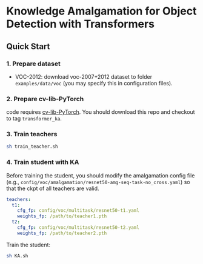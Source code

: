 # Knowledge Amalgamation for Object Detection with Transformers

## Quick Start

### 1. Prepare dataset

* VOC-2012: download voc-2007+2012 dataset to folder `examples/data/voc` (you may specify this in configuration files).

### 2. Prepare cv-lib-PyTorch

code requires [cv-lib-PyTorch](https://github.com/zhfeing/cv-lib-PyTorch/tree/transformer_ka). You should download this repo and checkout to tag `transformer_ka`.

### 3. Train teachers

```bash
sh train_teacher.sh
```

### 4. Train student with KA

Before training the student, you should modify the amalgamation config file (e.g., `config/voc/amalgamation/resnet50-amg-seq-task-no_cross.yaml`) so that the ckpt of all teachers are valid.

```yaml
teachers:
  t1:
    cfg_fp: config/voc/multitask/resnet50-t1.yaml
    weights_fp: /path/to/teacher1.pth
  t2:
    cfg_fp: config/voc/multitask/resnet50-t2.yaml
    weights_fp: /path/to/teacher2.pth
```

Train the student:

```bash
sh KA.sh
```